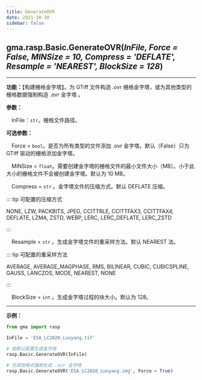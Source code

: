 ```yaml
---
title: GenerateOVR
date: 2021-10-30
sidebar: false
---
```


## gma.rasp.Basic.**GenerateOVR**(*InFile, Force = False, MINSize = 10, Compress = 'DEFLATE', Resample = 'NEAREST', BlockSize = 128*)

---

**功能：**【构建栅格金字塔】。为 GTiff 文件构造 .ovr 栅格金字塔，或为其他类型的栅格数据强制构造 .ovr 金字塔 。

**参数：** 

&emsp;InFile：`str`。栅格文件路径。

**可选参数：**

&emsp;Force  = `bool`。是否为所有类型的文件添加 .ovr 金字塔。默认（False）只为 GTiff 驱动的栅格添加金字塔。

&emsp;MINSize = `float`。需要创建金字塔的栅格文件的最小文件大小（MB）。小于此大小的栅格文件不会被创建金字塔。默认为 10 MB。

&emsp;Compress = `str` <Badge text="1.0.7 +"/> 。金字塔文件的压缩方式。默认 DEFLATE 压缩。

::: tip 可配置的压缩方式

NONE, LZW, PACKBITS, JPEG, CCITTRLE, CCITTFAX3, CCITTFAX4, DEFLATE, LZMA, ZSTD, WEBP, LERC, LERC_DEFLATE, LERC_ZSTD

:::

&emsp;Resample = `str` <Badge text="1.0.7 +"/> 。生成金字塔文件的重采样方法。默认 NEAREST 法。

::: tip 可配置的重采样方法

AVERAGE, AVERAGE_MAGPHASE, RMS, BILINEAR, CUBIC, CUBICSPLINE, GAUSS, LANCZOS, MODE, NEAREST, NONE

:::

&emsp;BlockSize = `int` <Badge text="1.0.7 +"/> 。生成金字塔过程的块大小。默认为 128。

---

**示例：**

```python
from gma import rasp

InFile = 'ESA_LC2020_Luoyang.tif'

# 按默认配置生成金字塔
rasp.Basic.GenerateOVR(InFile)

# 为其他格式强制生成 .ovr 金字塔
rasp.Basic.GenerateOVR('ESA_LC2020_Luoyang.img', Force = True)
```



